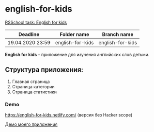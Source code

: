 # english-for-kids
[RSSchool task: English for kids](https://github.com/rolling-scopes-school/tasks/blob/master/tasks/rslang/english-for-kids.md)

| Deadline         | Folder name| Branch name |
| ---------------- | ----------- | ----------- |
| 19.04.2020 23:59 | english-for-kids    | english-for-kids    |

**English for kids** - приложение для изучения английских слов детьми.

## Структура приложения:
1. Главная страница
2. Страница категории 
3. Страница статистики 

### Demo
https://english-for-kids.netlify.com/ (версия без Hacker scope)

[Демо моего приложения](https://kids-english.netlify.app/)
